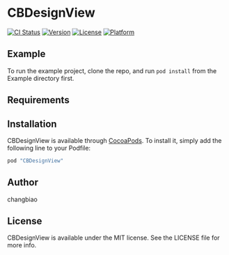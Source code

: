 # CBDesignView

[![CI Status](http://img.shields.io/travis/changbiao/CBDesignView.svg?style=flat)](https://travis-ci.org/changbiao/CBDesignView)
[![Version](https://img.shields.io/cocoapods/v/CBDesignView.svg?style=flat)](http://cocoapods.org/pods/CBDesignView)
[![License](https://img.shields.io/cocoapods/l/CBDesignView.svg?style=flat)](http://cocoapods.org/pods/CBDesignView)
[![Platform](https://img.shields.io/cocoapods/p/CBDesignView.svg?style=flat)](http://cocoapods.org/pods/CBDesignView)

## Example

To run the example project, clone the repo, and run `pod install` from the Example directory first.

## Requirements

## Installation

CBDesignView is available through [CocoaPods](http://cocoapods.org). To install
it, simply add the following line to your Podfile:

```ruby
pod "CBDesignView"
```

## Author

changbiao

## License

CBDesignView is available under the MIT license. See the LICENSE file for more info.

